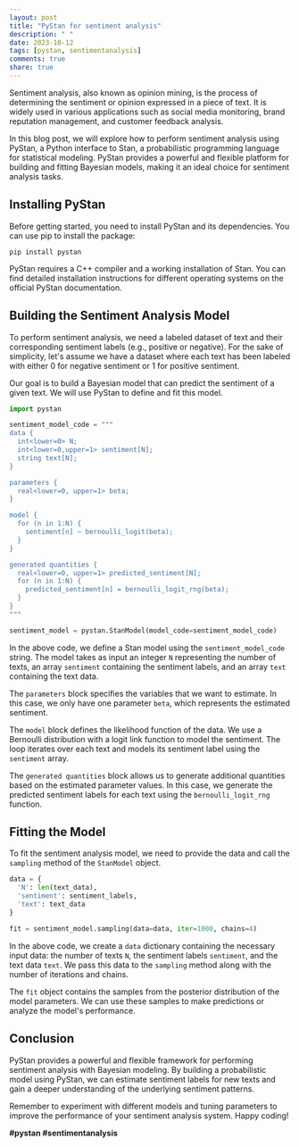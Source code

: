 ```yaml
---
layout: post
title: "PyStan for sentiment analysis"
description: " "
date: 2023-10-12
tags: [pystan, sentimentanalysis]
comments: true
share: true
---
```


Sentiment analysis, also known as opinion mining, is the process of determining the sentiment or opinion expressed in a piece of text. It is widely used in various applications such as social media monitoring, brand reputation management, and customer feedback analysis.

In this blog post, we will explore how to perform sentiment analysis using PyStan, a Python interface to Stan, a probabilistic programming language for statistical modeling. PyStan provides a powerful and flexible platform for building and fitting Bayesian models, making it an ideal choice for sentiment analysis tasks.

## Installing PyStan

Before getting started, you need to install PyStan and its dependencies. You can use pip to install the package:

```
pip install pystan
```

PyStan requires a C++ compiler and a working installation of Stan. You can find detailed installation instructions for different operating systems on the official PyStan documentation.

## Building the Sentiment Analysis Model

To perform sentiment analysis, we need a labeled dataset of text and their corresponding sentiment labels (e.g., positive or negative). For the sake of simplicity, let's assume we have a dataset where each text has been labeled with either 0 for negative sentiment or 1 for positive sentiment.

Our goal is to build a Bayesian model that can predict the sentiment of a given text. We will use PyStan to define and fit this model.

```python
import pystan

sentiment_model_code = """
data {
  int<lower=0> N;
  int<lower=0,upper=1> sentiment[N];
  string text[N];
}

parameters {
  real<lower=0, upper=1> beta;
}

model {
  for (n in 1:N) {
    sentiment[n] ~ bernoulli_logit(beta);
  }
}

generated quantities {
  real<lower=0, upper=1> predicted_sentiment[N];
  for (n in 1:N) {
    predicted_sentiment[n] = bernoulli_logit_rng(beta);
  }
}
"""

sentiment_model = pystan.StanModel(model_code=sentiment_model_code)
```

In the above code, we define a Stan model using the `sentiment_model_code` string. The model takes as input an integer `N` representing the number of texts, an array `sentiment` containing the sentiment labels, and an array `text` containing the text data.

The `parameters` block specifies the variables that we want to estimate. In this case, we only have one parameter `beta`, which represents the estimated sentiment.

The `model` block defines the likelihood function of the data. We use a Bernoulli distribution with a logit link function to model the sentiment. The loop iterates over each text and models its sentiment label using the `sentiment` array.

The `generated quantities` block allows us to generate additional quantities based on the estimated parameter values. In this case, we generate the predicted sentiment labels for each text using the `bernoulli_logit_rng` function.

## Fitting the Model

To fit the sentiment analysis model, we need to provide the data and call the `sampling` method of the `StanModel` object.

```python
data = {
  'N': len(text_data),
  'sentiment': sentiment_labels,
  'text': text_data
}

fit = sentiment_model.sampling(data=data, iter=1000, chains=4)
```

In the above code, we create a `data` dictionary containing the necessary input data: the number of texts `N`, the sentiment labels `sentiment`, and the text data `text`. We pass this data to the `sampling` method along with the number of iterations and chains.

The `fit` object contains the samples from the posterior distribution of the model parameters. We can use these samples to make predictions or analyze the model's performance.

## Conclusion

PyStan provides a powerful and flexible framework for performing sentiment analysis with Bayesian modeling. By building a probabilistic model using PyStan, we can estimate sentiment labels for new texts and gain a deeper understanding of the underlying sentiment patterns.

Remember to experiment with different models and tuning parameters to improve the performance of your sentiment analysis system. Happy coding!

**#pystan #sentimentanalysis**